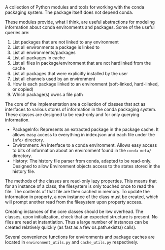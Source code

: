 A collection of Python modules and tools for working with the conda packaging system.  The package itself does not depend conda.

These modules provide, what I think, are useful abstractions for modeling information about conda environments and packages.
Some of the useful queries are:
 1. List packages that are not linked to any environment
 2. List all environments a package is linked to
 3. List all environments/packages
 4. List all packages in cache
 5. List all files in package/environment that are not hardlinked from the cache
 6. List all packages that were explicitly installed by the user
 7. List all channels used by an environment
 8. How is each package linked to an environment (soft-linked, hard-linked, or copied)
 9. Which package(s) owns a file path

The core of the implementation are a collection of classes that act as interfaces to various stores of information in the conda packaging system.
These classes are designed to be read-only and for only querying information.
 * PackageInfo: Represents an extracted package in the package cache.  It allows easy access to everything in index.json and each file under the `info/` directory.
 * Environment: An interface to a conda environment. Allows easy access to bits of information about an environment found in the `conda-meta/` directory.
 * History: The history file parser from conda, adapted to be read-only.  Designed to allow Environment objects access to the states stored in the history file.

The methods of the classes are read-only lazy properties.  This means that for an instance of a class, the filesystem is only touched once to read the file.  The contents of that file are then cached in memory. To update the information in property, a new instance of the class must be created, which will prompt another read from the filesystem upon property access.

Creating instances of the core classes should be low overhead.  The classes, upon initialization, check that an expected structure is present.  No files are read at instantiation.  Thus a large number of instances can be created relatively quickly (as fast as a few os.path.exists() calls).

Several convenience functions for environments and package caches are located in `environment_utils.py` and `cache_utils.py` respectively.